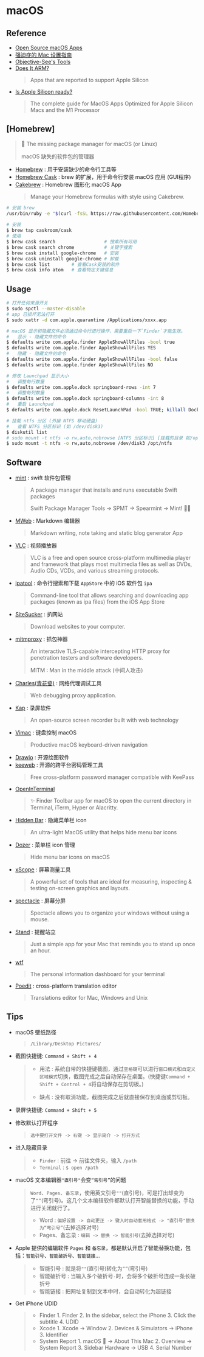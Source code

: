 # macOS

## Reference

- [Open Source macOS Apps](https://github.com/serhii-londar/open-source-mac-os-apps)
- [强迫症的 Mac 设置指南](https://github.com/macdao/ocds-guide-to-setting-up-mac)
- [Objective-See's Tools](https://github.com/objective-see)
- [Does It ARM?](https://doesitarm.com/)
    > Apps that are reported to support Apple Silicon
- [Is Apple Silicon ready?](https://isapplesiliconready.com/)
    > The complete guide for MacOS Apps Optimized for Apple Silicon Macs and the M1 Processor

## [Homebrew]
> 🍺 The missing package manager for macOS (or Linux)
> 
> macOS 缺失的软件包的管理器

- [Homebrew](https://github.com/Homebrew/brew) : 用于安装缺少的命令行工具等
- [Homebrew Cask](https://github.com/Homebrew/homebrew-cask) : brew 的扩展，用于命令行安装 macOS 应用 (GUI程序)
- [Cakebrew](https://github.com/brunophilipe/Cakebrew) : Homebrew 图形化 macOS App
    > Manage your Homebrew formulas with style using Cakebrew.

```sh
# 安装 brew
/usr/bin/ruby -e "$(curl -fsSL https://raw.githubusercontent.com/Homebrew/install/master/install)"
    
# 安装
$ brew tap caskroom/cask
# 使用
$ brew cask search                  # 搜素所有可用
$ brew cask search chrome           # 关键字搜索
$ brew cask install google-chrome   # 安装
$ brew cask uninstall google-chrome # 卸载
$ brew cask list        # 查看Cask安装的软件
$ brew cask info atom   # 查看特定关键信息
```

## Usage

```sh
# 打开任何来源开关
$ sudo spctl --master-disable
# app 已损坏无法打开
$ sudo xattr -d com.apple.quarantine /Applications/xxxx.app

# macOS 显示和隐藏文件必须通过命令行进行操作，需要重启一下`Finder`才能生效。
#   显示 - 隐藏文件的命令
$ defaults write com.apple.finder AppleShowAllFiles -bool true
$ defaults write com.apple.finder AppleShowAllFiles YES
#   隐藏 - 隐藏文件的命令
$ defaults write com.apple.finder AppleShowAllFiles -bool false
$ defaults write com.apple.finder AppleShowAllFiles NO

# 修改 Launchpad 显示大小
#   调整每行数量
$ defaults write com.apple.dock springboard-rows -int 7
#   调整每列数量
$ defaults write com.apple.dock springboard-columns -int 8
#   重启 Launchpad
$ defaults write com.apple.dock ResetLaunchPad -bool TRUE; killall Dock

# 挂载 ntfs 分区 (外接 NTFS 移动硬盘)
#   查看 NTFS 分区标识 (如 /dev/disk3)
$ diskutil list 
# sudo mount -t ntfs -o rw,auto,nobrowse [NTFS 分区标识] [挂载的目录 如/opt/ntfs]
$ sudo mount -t ntfs -o rw,auto,nobrowse /dev/disk3 /opt/ntfs
```

## Software

- [mint](https://github.com/yonaskolb/Mint) : swift 软件包管理
    > A package manager that installs and runs executable Swift packages
    >
    > Swift Package Manager Tools -> SPMT -> Spearmint -> Mint! 🌱😄
- [MWeb](http://zh.mweb.im) : Markdown 编辑器
    > Markdown writing, note taking and static blog generator App
- [VLC](https://github.com/videolan/vlc) : 视频播放器
    > VLC is a free and open source cross-platform multimedia player and framework that plays most multimedia files as well as DVDs, Audio CDs, VCDs, and various streaming protocols.
- [ipatool](https://github.com/majd/ipatool) : 命令行搜索和下载 `AppStore` 中的 iOS 软件包 `ipa` 
    > Command-line tool that allows searching and downloading app packages (known as ipa files) from the iOS App Store
- [SiteSucker](https://ricks-apps.com/) : 扒网站
    > Download websites to your computer.
- [mitmproxy](https://github.com/mitmproxy/mitmproxy) : 抓包神器
    > An interactive TLS-capable intercepting HTTP proxy for penetration testers and software developers.
    >
    > MITM : Man in the middle attack (中间人攻击)
- [Charles(青花瓷)](http://www.charlesproxy.com/) : 网络代理调试工具
    > Web debugging proxy application. 
- [Kap](https://github.com/wulkano/Kap) : 录屏软件
    > An open-source screen recorder built with web technology
- [Vimac](https://github.com/dexterleng/vimac) : 键盘控制 macOS
    > Productive macOS keyboard-driven navigation
- [Drawio](https://github.com/jgraph/drawio-desktop) : 开源绘图软件
- [keeweb](https://github.com/keeweb/keeweb) : 开源的跨平台密码管理工具
    > Free cross-platform password manager compatible with KeePass
- [OpenInTerminal](https://github.com/Ji4n1ng/OpenInTerminal)
    > ✨ Finder Toolbar app for macOS to open the current directory in Terminal, iTerm, Hyper or Alacritty.
- [Hidden Bar](https://github.com/dwarvesf/hidden) : 隐藏菜单栏 icon
    > An ultra-light MacOS utility that helps hide menu bar icons
- [Dozer](https://github.com/Mortennn/Dozer) : 菜单栏 icon 管理
    > Hide menu bar icons on macOS
- [xScope](https://xscopeapp.com/) : 屏幕测量工具 
    > A powerful set of tools that are ideal for measuring, inspecting & testing on-screen graphics and layouts.
- [spectacle](https://github.com/eczarny/spectacle) : 屏幕分屏
    > Spectacle allows you to organize your windows without using a mouse.
- [Stand](https://getstandapp.com/) : 提醒站立
    > Just a simple app for your Mac that reminds you to stand up once an hour.
- [wtf](https://github.com/wtfutil/wtf) 
    > The personal information dashboard for your terminal
- [Poedit](https://github.com/vslavik/poedit) : cross-platform translation editor
    > Translations editor for Mac, Windows and Unix

## Tips

- macOS 壁纸路径 
    > `/Library/Desktop Pictures/`

- 截图快捷键: `Command + Shift + 4`
    > * 用法 : 系统自带的快捷键截图，通过`空格键`可以进行`窗口模式`和`自定义区域模式`切换，截图完成之后自动保存在桌面。(快捷键`Command + Shift + Control + 4`将自动保存在剪切板。)
    >
    > * 缺点 : 没有取消功能，截图完成之后就直接保存到桌面或剪切板。
- 录屏快捷键: `Command + Shift + 5`

- 修改默认打开程序
    > `选中要打开文件 -> 右键 -> 显示简介 -> 打开方式`

- 进入隐藏目录
    > * `Finder` : 前往 -> 前往文件夹，输入 `/path`
    > * `Terminal` : `$ open /path`

- macOS 文本编辑器`"直引号"`会变`“弯引号”`的问题
    > `Word`、`Pages`、`备忘录`，使用英文引号`""`(直引号)，可是打出却变为了`“”`(弯引号)。这几个文本编辑软件都默认打开智能替换的功能，手动进行关闭就行了。
    > * Word : `偏好设置 -> 自动更正 -> 键入时自动套用格式 -> "直引号"替换为“弯引号”`(去掉选择对号)
    > * Pages、备忘录 : `编辑 -> 替换 -> 智能引号`(去掉选择对号)
    
- Apple 提供的编辑软件 `Pages` 和 `备忘录`，都是默认开启了智能替换功能，包括：`智能引号`、`智能破折号`、`智能链接`...
    > * 智能引号 : 就是将`""`(直引号)转化为`“”`(弯引号)
    > * 智能破折号 : 当输入多个破折号`-`时，会将多个破折号连成一条长破折号
    > * 智能链接 : 把网址复制到文本中时，会自动转化为超链接

- Get iPhone UDID
    > * Finder
        1. Finder
        2. In the sidebar, select the iPhone
        3. Click the subtitle
        4. UDID
    > * Xcode
        1. Xcode -> Window
        2. Devices & Simulators -> iPhone
        3. Identifier
    > * System Report
        1. macOS  -> About This Mac
        2. Overview -> System Report
        3. Sidebar Hardware -> USB
        4. Serial Number